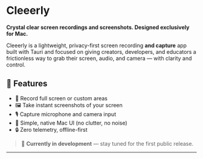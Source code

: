 # Cleeerly

**Crystal clear screen recordings and screenshots. Designed exclusively for Mac.**

Cleeerly is a lightweight, privacy-first screen recording **and capture** app built with Tauri and focused on giving creators, developers, and educators a frictionless way to grab their screen, audio, and camera — with clarity and control.

## 🎯 Features

- 🎥 Record full screen or custom areas  
- 🖼️ Take instant screenshots of your screen  
- 🎙️ Capture microphone and camera input  
- 🧼 Simple, native Mac UI (no clutter, no noise)  
- 🔒 Zero telemetry, offline-first  

> 🚧 **Currently in development** — stay tuned for the first public release.

---
